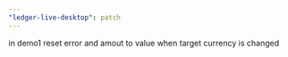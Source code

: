 ```yaml
---
"ledger-live-desktop": patch
---
```


in demo1 reset error and amout to value when target currency is changed
